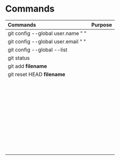 # __Commands__
| **Commands**|**Purpose**|
|:------------|:----------|
|git config --global user.name " "||
|git config --global user.email " "||
|git config --global --list||
|git status|
|git add __filename__||
|git reset HEAD __filename__||
|||
|||
|||
|||
|||
|||
|||
|||
|||
|||
|||
|||
|||
|||
|||
|||
|||
|||
|||
|||
|||
|||
|||
|||
|||
|||
|||
|||
|||
|||
|||
|||
|||
|||
|||
|||
|||
|||
|||
|||
